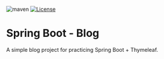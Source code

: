 ![maven](https://github.com/fatmakahveci/SpringBoot-WebProject/actions/workflows/maven.yml/badge.svg)
[![License](https://img.shields.io/badge/License-Apache_2.0-blue.svg)](https://opensource.org/licenses/Apache-2.0)

# Spring Boot - Blog

A simple blog project for practicing Spring Boot + Thymeleaf.
